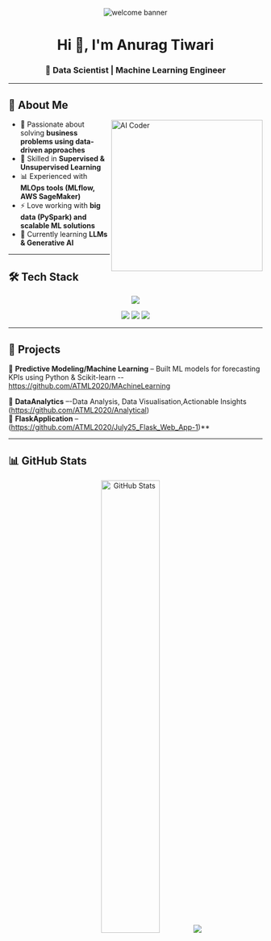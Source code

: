 <!-- Profile Banner -->
<p align="center">
  <img src="https://raw.githubusercontent.com/halfrost/halfrost/master/icons/header_.png" alt="welcome banner"/>
</p>

<h1 align="center">Hi 👋, I'm Anurag Tiwari</h1>
<h3 align="center">🚀 Data Scientist | Machine Learning Engineer</h3>

---

## 🌟 About Me  

<img align="right" alt="AI Coder" width="300" src="https://media.giphy.com/media/qgQUggAC3Pfv687qPC/giphy.gif"/>

- 🎯 Passionate about solving **business problems using data-driven approaches**  
- 🤖 Skilled in **Supervised & Unsupervised Learning**  
- 📊 Experienced with **MLOps tools (MLflow, AWS SageMaker)**  
- ⚡ Love working with **big data (PySpark) and scalable ML solutions**  
- 🌱 Currently learning **LLMs & Generative AI**  

---

## 🛠️ Tech Stack  

<p align="center">
  <img src="https://skillicons.dev/icons?i=python,postgres,aws,pytorch,tensorflow,sklearn,pandas,numpy" />
</p>

<p align="center">
  <img src="https://img.shields.io/badge/PySpark-E25A1C?style=for-the-badge&logo=apachespark&logoColor=white"/>
  <img src="https://img.shields.io/badge/MLflow-0194E2?style=for-the-badge&logo=mlflow&logoColor=white"/>
  <img src="https://img.shields.io/badge/AWS%20SageMaker-FF9900?style=for-the-badge&logo=amazonaws&logoColor=white"/>
</p>

---

## 🚀 Projects  

📌 **Predictive Modeling/Machine Learning** – Built ML models for forecasting KPIs using Python & Scikit-learn --https://github.com/ATML2020/MAchineLearning 

📌 **DataAnalytics** –-Data Analysis, Data Visualisation,Actionable Insights (https://github.com/ATML2020/Analytical)  
📌 **FlaskApplication** – (https://github.com/ATML2020/July25_Flask_Web_App-1)**  

---

## 📊 GitHub Stats  

<p align="center">
  <img src="https://github-readme-stats.vercel.app/api?username=your-username&show_icons=true&theme=tokyonight" alt="GitHub Stats" width="48%"/>
  <img src="https://github-readme-streak-stats.herokuapp.com/?user=your-username&theme=tokyonight"
